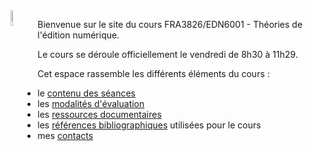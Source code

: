 



<img src="https://mmellet.github.io/fra3826_2021/slides/img1/hyper.webp" width="8%" align="left"/>

Bienvenue sur le site du cours FRA3826/EDN6001 - Théories de l'édition numérique. 

Le cours se déroule officiellement le vendredi de 8h30 à 11h29. 

Cet espace rassemble les différents éléments du cours : 

- le [contenu des séances](seances)
- les [modalités d'évaluation](modalites)
- les [ressources documentaires](documentation)
- les [références bibliographiques](https://www.zotero.org/groups/4276254/fra3826-a2021/library) utilisées pour le cours
- mes [contacts](contact)

<!--Il vous est possible d'imprimer le contenu des pages en cliquant sur "print".--> 